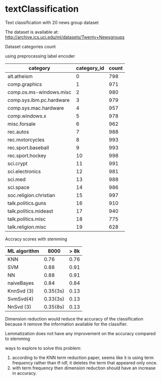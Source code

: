 # textClassification
Text classification with 20 news group dataset

The dataset is available at: http://archive.ics.uci.edu/ml/datasets/Twenty+Newsgroups

Dataset categories count

using preprocessing label encoder

|category                 |category_id   |count|
|-------------------------|--------------|-----|  
|alt.atheism              |0             |798  |
|comp.graphics            |1             |971  |
|comp.os.ms-windows.misc  |2             |980  |
|comp.sys.ibm.pc.hardware |3             |979  |
|comp.sys.mac.hardware    |4             |957  |
|comp.windows.x           |5             |978  |
|misc.forsale             |6             |962  |
|rec.autos                |7             |988  |
|rec.motorcycles          |8             |993  |
|rec.sport.baseball       |9             |993  |
|rec.sport.hockey         |10            |998  |
|sci.crypt                |11            |991  |
|sci.electronics          |12            |981  |
|sci.med                  |13            |988  |
|sci.space                |14            |986  |
|soc.religion.christian   |15            |997  |
|talk.politics.guns       |16            |910  |
|talk.politics.mideast    |17            |940  |
|talk.politics.misc       |18            |775  |
|talk.religion.misc       |19            |628  |


Accracy scores with stemming

| ML algorithm  | 8000     | > 8k    |
|---------------|----------|---------|
|KNN            | 0.76     |  0.76   |
|SVM            | 0.88     |  0.91   |
|NN             | 0.88     |  0.91   |
|naiveBayes     | 0.84     |  0.84   |
|KnnSvd (3)     | 0.35(3s) |  0.13   |
|SvmSvd(4)      | 0.33(3s) |  0.13   |
|NnSvd (3)      | 0.35(8s) |  0.13   |

Dimension reduction would reduce the accuracy of the classification because it remove
the information available for the classifier.

Lemmatization does not have any improvement on the accuracy compared to stemming

ways to explore to solve this problem:
1. according to the KNN term reduction paper, seems like it is using term frequency rather than tf-idf, it deletes the term that appeared only once.
2. with term frequency then dimension reduction should have an increase in accuracy.
